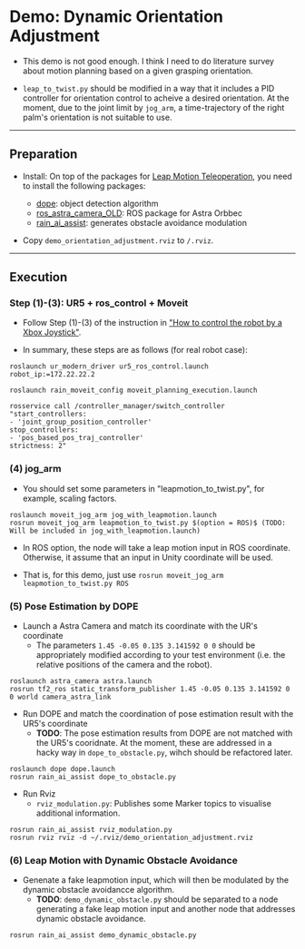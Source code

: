 # Demo: Dynamic Orientation Adjustment

- This demo is not good enough. I think I need to do literature survey about motion planning based on a given grasping orientation. 

- `leap_to_twist.py` should be modified in a way that it includes a PID controller for orientation control to acheive a desired orientation. At the moment, due to the joint limit by `jog_arm`, a time-trajectory of the right palm's orientation is not suitable to use. 

-------------------------
## Preparation

- Install: On top of the packages for [Leap Motion Teleoperation](https://github.com/inmo-jang/rain_teleoperation/blob/master/leapmotion_teleop.md), you need to install the following packages:

   - [dope](https://github.com/inmo-jang/Deep_Object_Pose): object detection algorithm
   - [ros_astra_camera_OLD](https://github.com/inmo-jang/ros_astra_camera_OLD): ROS package for Astra Orbbec
   - [rain_ai_assist](https://github.com/inmo-jang/rain_ai_assist): generates obstacle avoidance modulation 
   
* Copy `demo_orientation_adjustment.rviz` to `/.rviz`. 


-------------------------
## Execution

### Step (1)-(3): UR5 + ros_control + Moveit

- Follow Step (1)-(3) of the instruction in ["How to control the robot by a Xbox Joystick"](https://github.com/inmo-jang/rain_teleoperation/edit/master/xbox_teleop.md). 

- In summary, these steps are as follows (for real robot case):

```
roslaunch ur_modern_driver ur5_ros_control.launch robot_ip:=172.22.22.2
```

```
roslaunch rain_moveit_config moveit_planning_execution.launch
```

```
rosservice call /controller_manager/switch_controller "start_controllers:
- 'joint_group_position_controller'
stop_controllers:
- 'pos_based_pos_traj_controller'
strictness: 2"
```

### (4) jog_arm

- You should set some parameters in "leapmotion_to_twist.py", for example, scaling factors.  
```
roslaunch moveit_jog_arm jog_with_leapmotion.launch
rosrun moveit_jog_arm leapmotion_to_twist.py $(option = ROS)$ (TODO: Will be included in jog_with_leapmotion.launch)
```

- In ROS option, the node will take a leap motion input in ROS coordinate. Otherwise, it assume that an input in Unity coordinate will be used. 

- That is, for this demo, just use `rosrun moveit_jog_arm leapmotion_to_twist.py ROS`


### (5) Pose Estimation by DOPE

- Launch a Astra Camera and match its coordinate with the UR's coordinate 
   - The parameters `1.45 -0.05 0.135 3.141592 0 0` should be appropriately modified according to your test environment (i.e. the relative positions of the camera and the robot). 
```
roslaunch astra_camera astra.launch
rosrun tf2_ros static_transform_publisher 1.45 -0.05 0.135 3.141592 0 0 world camera_astra_link 
```

   
   
- Run DOPE and match the coordination of pose estimation result with the UR5's coordinate 
   - **TODO**: The pose estimation results from DOPE are not matched with the UR5's cooridnate. At the moment, these are addressed in a hacky way in `dope_to_obstacle.py`, wihch should be refactored later. 


```
roslaunch dope dope.launch
rosrun rain_ai_assist dope_to_obstacle.py
```


- Run Rviz
   - `rviz_modulation.py`: Publishes some Marker topics to visualise additional information. 
   
```
rosrun rain_ai_assist rviz_modulation.py
rosrun rviz rviz -d ~/.rviz/demo_orientation_adjustment.rviz
```

### (6) Leap Motion with Dynamic Obstacle Avoidance

- Genenate a fake leapmotion input, which will then be modulated by the dynamic obstacle avoidancce algorithm. 
   - **TODO**: `demo_dynamic_obstacle.py` should be separated to a node generating a fake leap motion input and another node that addresses dynamic obstacle avoidance. 
   
```
rosrun rain_ai_assist demo_dynamic_obstacle.py
```


